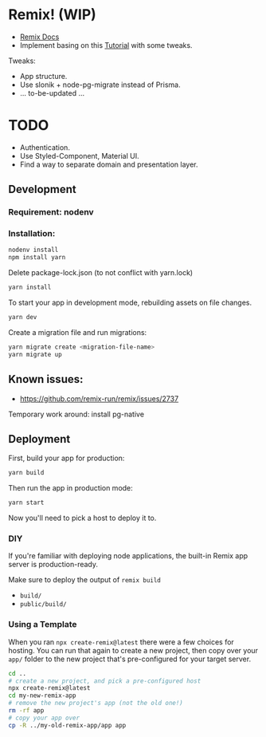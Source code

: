 # Remix! (WIP)

- [Remix Docs](https://remix.run/docs)
- Implement basing on this [Tutorial](https://remix.run/docs/en/v1/tutorials/jokes#jokes-app-tutorial) with some tweaks.
  
Tweaks:
- App structure.
- Use slonik + node-pg-migrate instead of Prisma.
- 
  ... to-be-updated ...

# TODO

- Authentication.
- Use Styled-Component, Material UI.
- Find a way to separate domain and presentation layer.

## Development

### Requirement: nodenv

### Installation:

```sh
nodenv install
npm install yarn
```

Delete package-lock.json (to not conflict with yarn.lock)

```sh
yarn install
```

To start your app in development mode, rebuilding assets on file changes.

```sh
yarn dev
```

Create a migration file and run migrations:

```sh
yarn migrate create <migration-file-name>
yarn migrate up
```

## Known issues:

- https://github.com/remix-run/remix/issues/2737

Temporary work around: install pg-native

## Deployment

First, build your app for production:

```sh
yarn build
```

Then run the app in production mode:

```sh
yarn start
```

Now you'll need to pick a host to deploy it to.

### DIY

If you're familiar with deploying node applications, the built-in Remix app server is production-ready.

Make sure to deploy the output of `remix build`

- `build/`
- `public/build/`

### Using a Template

When you ran `npx create-remix@latest` there were a few choices for hosting. You can run that again to create a new project, then copy over your `app/` folder to the new project that's pre-configured for your target server.

```sh
cd ..
# create a new project, and pick a pre-configured host
npx create-remix@latest
cd my-new-remix-app
# remove the new project's app (not the old one!)
rm -rf app
# copy your app over
cp -R ../my-old-remix-app/app app
```
